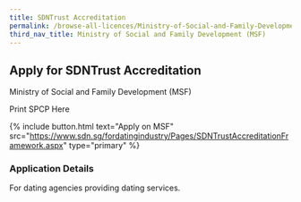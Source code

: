 ```yaml
---
title: SDNTrust Accreditation
permalink: /browse-all-licences/Ministry-of-Social-and-Family-Development-(MSF)/SDNTrust-Accreditation
third_nav_title: Ministry of Social and Family Development (MSF)
---
```


## Apply for SDNTrust Accreditation

Ministry of Social and Family Development (MSF)

Print SPCP Here

{% include button.html text="Apply on MSF" src="https://www.sdn.sg/fordatingindustry/Pages/SDNTrustAccreditationFramework.aspx" type="primary" %}

### Application Details
<p>For dating agencies providing dating services.</p>

